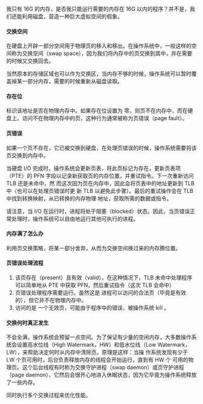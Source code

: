 我只有 16G 的内存，是否我只能运行需要的内存在 16G 以内的程序？并不是，我们还能利用磁盘，营造一种巨大虚拟空间的假象。

#### 交换空间

在硬盘上开辟一部分空间用于物理页的移入和移出。在操作系统中，一般这样的空间称为交换空间（swap space），因为我们将内存中的页交换到其中，并在需要的时候又交换回去。

当然原本的存储区域也可以作为交换区，当内存不够的时候，操作系统可以暂时覆盖掉某一部分内存，需要的时候重新从磁盘读取。

#### 存在位

标识该地址是否在物理内存中。如果存在位设置为 零，则页不在内存中，而在硬盘上。访问不在物理内存中的页，这种行为通常被称为页错误（page fault）。

#### 页错误

如果一个页不存在，它已被交换到硬盘，在处理页错误的时候，操作系统需要将该页交换到内存中。

当硬盘 I/O 完成时，操作系统会更新页表，将此页标记为存在，更新页表项（PTE）的 PFN 字段以记录新获取页的内存位置，并重试指令。下一次重新访问 TLB 还是未命中，然 而这次因为页在内存中，因此会将页表中的地址更新到 TLB 中（也可以在处理页错误时更 新 TLB 以避免此步骤）。最后的重试操作会在 TLB 中找到转换映射，从已转换的内存物理 地址，获取所需的数据或指令。

请注意，当 I/O 在运行时，进程将处于阻塞（blocked）状态。因此，当页错误正常处理时，操作系统可以自由地运行其他可执行的进程。

#### 内存满了怎么办

利用页交换策略，将某一部分舍弃，从而为交换空间换过来的内存腾位置。

#### 页错误处理流程

1. 该页存在（present）且有效（valid），在这种情况下，TLB 未命中处理程序可以简单地从 PTE 中获取 PFN，然后重试指令（这次 TLB 会命中）
2. 页错误处理程序需要运行。虽然这是 进程可以访问的合法页（毕竟是有效的），但它并不在物理内存中。
3. 访问的是 一个无效页，可能由于程序中的错误，被操作系统 kill 。

#### 交换何时真正发生

不会全满，操作系统会预留一点空间。为了保证有少量的空闲内存，大多数操作系统会设置高水位线（High Watermark，HW）和低水位线（Low Watermark，LW），来帮助决定何时从内存中清除页。原理是这样：当操 作系统发现有少于 LW 个页可用时，后台负责释放内存的线程会开始运行，直到有 HW 个 可用的物理页。这个后台线程有时称为交换守护进程（swap daemon）或页守护进程（page daemon），它然后会很开心地进入休眠状态，因为它毕竟为操作系统释放了一些内存。

同时执行多个交换过程来优化性能。